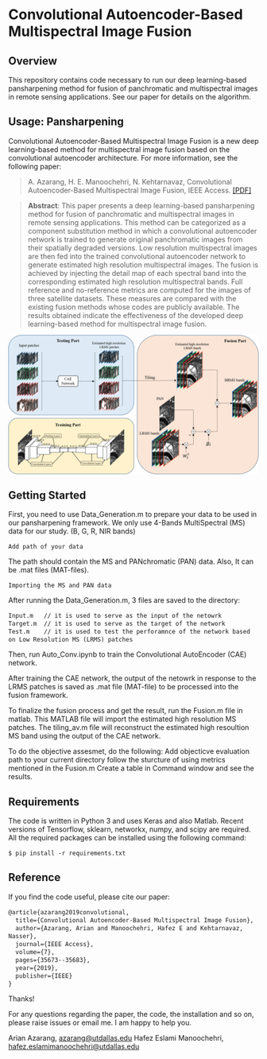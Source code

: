 Convolutional Autoencoder-Based Multispectral Image Fusion
====================================================

Overview
-----
This repository contains code necessary to run our deep learning-based pansharpening method for fusion of panchromatic
and multispectral images in remote sensing applications. See our paper for details on the algorithm.


Usage: Pansharpening
-----

Convolutional Autoencoder-Based Multispectral Image Fusion is a new deep learning-based method for multispectral image fusion based on the convolutional autoencoder architecture. For more information, see the following paper:
> A. Azarang, H. E. Manoochehri, N. Kehtarnavaz, Convolutional Autoencoder-Based Multispectral Image Fusion, IEEE Access. [\[PDF\]](https://ieeexplore.ieee.org/stamp/stamp.jsp?tp=&arnumber=8668404)

> __Abstract__: This paper presents a deep learning-based pansharpening method for fusion of panchromatic
and multispectral images in remote sensing applications. This method can be categorized as a component
substitution method in which a convolutional autoencoder network is trained to generate original panchromatic
images from their spatially degraded versions. Low resolution multispectral images are then fed into
the trained convolutional autoencoder network to generate estimated high resolution multispectral images.
The fusion is achieved by injecting the detail map of each spectral band into the corresponding estimated high
resolution multispectral bands. Full reference and no-reference metrics are computed for the images of three
satellite datasets. These measures are compared with the existing fusion methods whose codes are publicly
available. The results obtained indicate the effectiveness of the developed deep learning-based method for
multispectral image fusion.

<p align="center">
<img src="https://github.com/HafezEM/Pansharpening-ConvolutionalAutoEncoder/blob/master/images/GraphicalAbstract.png" width="800" align="center">
</p>


Getting Started
----------


First, you need to use Data_Generation.m to prepare your data to be used in our pansharpening framework. We only use 4-Bands MultiSpectral (MS) data for our study. (B, G, R, NIR bands) 

    Add path of your data
 
The path should contain the MS and PANchromatic (PAN) data. Also, It can be .mat files (MAT-files).

    Importing the MS and PAN data

After running the Data_Generation.m, 3 files are saved to the directory: 

    Input.m   // it is used to serve as the input of the netowrk
    Target.m  // it is used to serve as the target of the network
    Test.m    // it is used to test the perforamnce of the network based on Low Resolution MS (LRMS) patches

Then, run Auto_Conv.ipynb to train the Convolutional AutoEncoder (CAE) network. 
    
After training the CAE network, the output of the netowrk in response to the LRMS patches is saved as .mat file (MAT-file) to be processed into the fusion framework.

To finalize the fusion process and get the result, run the Fusion.m file in matlab. This MATLAB file will import the estimated high resolution MS patches. The tiling_av.m file will reconstruct the estimated high resoultion MS band using the output of the CAE network. 

To do the objective assesmet, do the following: 
    Add objecticve evaluation path to your current directory
    follow the sturcture of using metrics mentioned in the Fusion.m
    Create a table in Command window and see the results.

Requirements
------------

The code is written in Python 3 and uses Keras and also Matlab. Recent versions of Tensorflow, sklearn, networkx, numpy, and scipy are required. All the required packages can be installed using the following command:
    
    $ pip install -r requirements.txt


Reference
---------

If you find the code useful, please cite our paper:

    @article{azarang2019convolutional,
      title={Convolutional Autoencoder-Based Multispectral Image Fusion},
      author={Azarang, Arian and Manoochehri, Hafez E and Kehtarnavaz, Nasser},
      journal={IEEE Access},
      volume={7},
      pages={35673--35683},
      year={2019},
      publisher={IEEE}
    }

Thanks!

For any questions regarding the paper, the code, the installation and so on, please raise issues or email me. I am happy to help you.

Arian Azarang, azarang@utdallas.edu
Hafez Eslami Manoochehri, hafez.eslamimanoochehri@utdallas.edu

